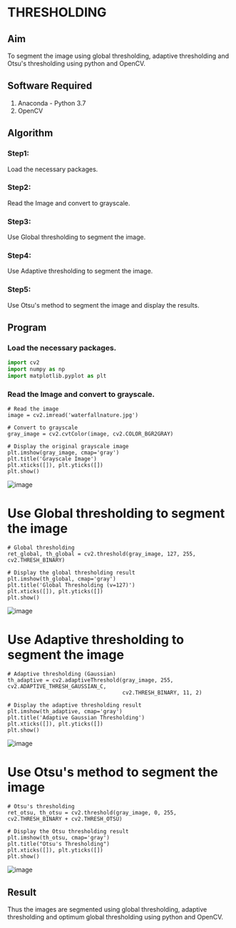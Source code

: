 # THRESHOLDING
## Aim
To segment the image using global thresholding, adaptive thresholding and Otsu's thresholding using python and OpenCV.

## Software Required
1. Anaconda - Python 3.7
2. OpenCV

## Algorithm

### Step1:
Load the necessary packages.

### Step2:
Read the Image and convert to grayscale.
### Step3:
Use Global thresholding to segment the image.
### Step4:
Use Adaptive thresholding to segment the image.

### Step5:
Use Otsu's method to segment the image and display the results.

## Program


### Load the necessary packages.
```python
import cv2
import numpy as np
import matplotlib.pyplot as plt
```
### Read the Image and convert to grayscale.
```
# Read the image
image = cv2.imread('waterfallnature.jpg')

# Convert to grayscale
gray_image = cv2.cvtColor(image, cv2.COLOR_BGR2GRAY)

# Display the original grayscale image
plt.imshow(gray_image, cmap='gray')
plt.title('Grayscale Image')
plt.xticks([]), plt.yticks([])
plt.show()
```
![image](https://github.com/user-attachments/assets/28f7c87c-ab15-4ede-b2cb-b17a83bbfb47)

# Use Global thresholding to segment the image
```
# Global thresholding
ret_global, th_global = cv2.threshold(gray_image, 127, 255, cv2.THRESH_BINARY)

# Display the global thresholding result
plt.imshow(th_global, cmap='gray')
plt.title('Global Thresholding (v=127)')
plt.xticks([]), plt.yticks([])
plt.show()
```
![image](https://github.com/user-attachments/assets/ecca8e06-52c9-406d-9169-b7c06e5c4a0b)




# Use Adaptive thresholding to segment the image
```
# Adaptive thresholding (Gaussian)
th_adaptive = cv2.adaptiveThreshold(gray_image, 255, cv2.ADAPTIVE_THRESH_GAUSSIAN_C,
                                    cv2.THRESH_BINARY, 11, 2)

# Display the adaptive thresholding result
plt.imshow(th_adaptive, cmap='gray')
plt.title('Adaptive Gaussian Thresholding')
plt.xticks([]), plt.yticks([])
plt.show()
```
![image](https://github.com/user-attachments/assets/90590795-87b2-469c-936b-6b9268fc6bd1)




# Use Otsu's method to segment the image 
```
# Otsu's thresholding
ret_otsu, th_otsu = cv2.threshold(gray_image, 0, 255, cv2.THRESH_BINARY + cv2.THRESH_OTSU)

# Display the Otsu thresholding result
plt.imshow(th_otsu, cmap='gray')
plt.title("Otsu's Thresholding")
plt.xticks([]), plt.yticks([])
plt.show()

```
![image](https://github.com/user-attachments/assets/265fcfa0-cb17-4910-8fb7-e0946bebd11e)



## Result
Thus the images are segmented using global thresholding, adaptive thresholding and optimum global thresholding using python and OpenCV.
